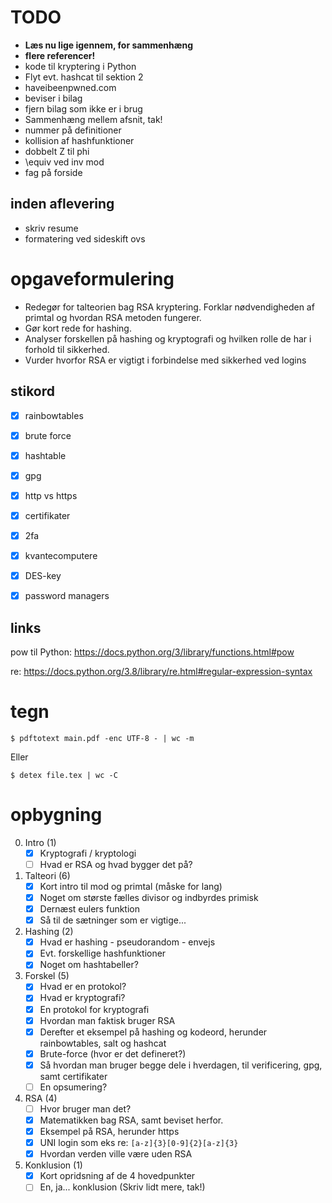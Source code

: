 # TODO
* **Læs nu lige igennem, for sammenhæng**
* **flere referencer!**
* kode til kryptering i Python
* Flyt evt. hashcat til sektion 2
* haveibeenpwned.com
* beviser i bilag
* fjern bilag som ikke er i brug
* Sammenhæng mellem afsnit, tak!
* nummer på definitioner
* kollision af hashfunktioner
* dobbelt Z til phi
* \\equiv ved inv mod
* fag på forside

## inden aflevering
* skriv resume
* formatering ved sideskift ovs

# opgaveformulering
* Redegør for talteorien bag RSA kryptering. Forklar nødvendigheden af primtal og hvordan RSA metoden fungerer.
* Gør kort rede for hashing.
* Analyser forskellen på hashing og kryptografi og hvilken rolle de har i forhold til sikkerhed.
* Vurder hvorfor RSA er vigtigt i forbindelse med sikkerhed ved logins

## stikord
- [x] rainbowtables
- [x] brute force
- [x] hashtable
- [x] gpg
- [x] http vs https
- [x] certifikater
- [x] 2fa
- [x] kvantecomputere
- [x] DES-key
- [x] password managers


## links

pow til Python: https://docs.python.org/3/library/functions.html#pow

re: https://docs.python.org/3.8/library/re.html#regular-expression-syntax


# tegn
```
$ pdftotext main.pdf -enc UTF-8 - | wc -m
```
Eller
```
$ detex file.tex | wc -C
```


# opbygning

0. Intro (1)
    - [x] Kryptografi / kryptologi
    - [ ] Hvad er RSA og hvad bygger det på?

1. Talteori (6)
    - [x] Kort intro til mod og primtal (måske for lang)
    - [x] Noget om største fælles divisor og indbyrdes primisk
    - [x] Dernæst eulers funktion
    - [x] Så til de sætninger som er vigtige...

2. Hashing (2)
    - [x] Hvad er hashing - pseudorandom - envejs
    - [x] Evt. forskellige hashfunktioner
    - [x] Noget om hashtabeller?

3. Forskel (5)
    - [x] Hvad er en protokol?
    - [x] Hvad er kryptografi?
    - [x] En protokol for kryptografi
    - [x] Hvordan man faktisk bruger RSA
    - [x] Derefter et eksempel på hashing og kodeord, herunder rainbowtables, salt og hashcat
    - [x] Brute-force (hvor er det defineret?)
    - [x] Så hvordan man bruger begge dele i hverdagen, til verificering, gpg, samt certifikater
    - [ ] En opsumering?

4. RSA (4)
    - [ ] Hvor bruger man det?
    - [x] Matematikken bag RSA, samt beviset herfor.
    - [x] Eksempel på RSA, herunder https
    - [x] UNI login som eks re: `[a-z]{3}[0-9]{2}[a-z]{3}`
    - [x] Hvordan verden ville være uden RSA

5. Konklusion (1)
    - [x] Kort opridsning af de 4 hovedpunkter
    - [ ] En, ja... konklusion (Skriv lidt mere, tak!)
